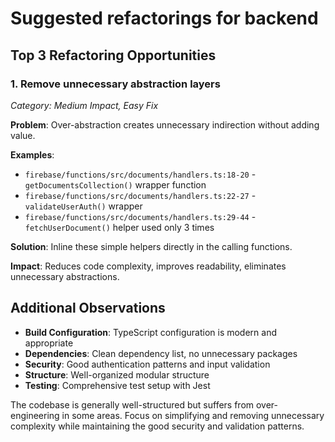 # Suggested refactorings for backend

## Top 3 Refactoring Opportunities

### 1. **Remove unnecessary abstraction layers**
*Category: Medium Impact, Easy Fix*

**Problem**: Over-abstraction creates unnecessary indirection without adding value.

**Examples**:
- `firebase/functions/src/documents/handlers.ts:18-20` - `getDocumentsCollection()` wrapper function
- `firebase/functions/src/documents/handlers.ts:22-27` - `validateUserAuth()` wrapper
- `firebase/functions/src/documents/handlers.ts:29-44` - `fetchUserDocument()` helper used only 3 times

**Solution**: Inline these simple helpers directly in the calling functions.

**Impact**: Reduces code complexity, improves readability, eliminates unnecessary abstractions.

## Additional Observations

- **Build Configuration**: TypeScript configuration is modern and appropriate
- **Dependencies**: Clean dependency list, no unnecessary packages
- **Security**: Good authentication patterns and input validation
- **Structure**: Well-organized modular structure
- **Testing**: Comprehensive test setup with Jest

The codebase is generally well-structured but suffers from over-engineering in some areas. Focus on simplifying and removing unnecessary complexity while maintaining the good security and validation patterns.